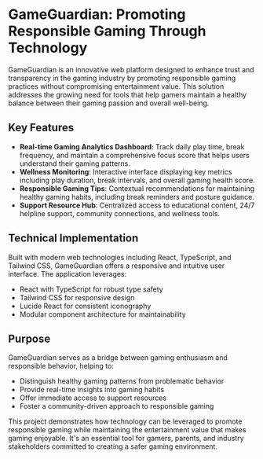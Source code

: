 # GameGuardian: Promoting Responsible Gaming Through Technology

GameGuardian is an innovative web platform designed to enhance trust and transparency in the gaming industry by promoting responsible gaming practices without compromising entertainment value. This solution addresses the growing need for tools that help gamers maintain a healthy balance between their gaming passion and overall well-being.

## Key Features

- **Real-time Gaming Analytics Dashboard**: Track daily play time, break frequency, and maintain a comprehensive focus score that helps users understand their gaming patterns.
- **Wellness Monitoring**: Interactive interface displaying key metrics including play duration, break intervals, and overall gaming health score.
- **Responsible Gaming Tips**: Contextual recommendations for maintaining healthy gaming habits, including break reminders and posture guidance.
- **Support Resource Hub**: Centralized access to educational content, 24/7 helpline support, community connections, and wellness tools.

## Technical Implementation

Built with modern web technologies including React, TypeScript, and Tailwind CSS, GameGuardian offers a responsive and intuitive user interface. The application leverages:
- React with TypeScript for robust type safety
- Tailwind CSS for responsive design
- Lucide React for consistent iconography
- Modular component architecture for maintainability

## Purpose

GameGuardian serves as a bridge between gaming enthusiasm and responsible behavior, helping to:
- Distinguish healthy gaming patterns from problematic behavior
- Provide real-time insights into gaming habits
- Offer immediate access to support resources
- Foster a community-driven approach to responsible gaming

This project demonstrates how technology can be leveraged to promote responsible gaming while maintaining the entertainment value that makes gaming enjoyable. It's an essential tool for gamers, parents, and industry stakeholders committed to creating a safer gaming environment.
